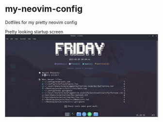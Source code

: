# my-neovim-config
Dotfiles for my pretty neovim config

Pretty looking startup screen
![Pretty looking](https://github.com/ojasmaheshwari/my-neovim-config/blob/main/nvim_sc.png?raw=true)
